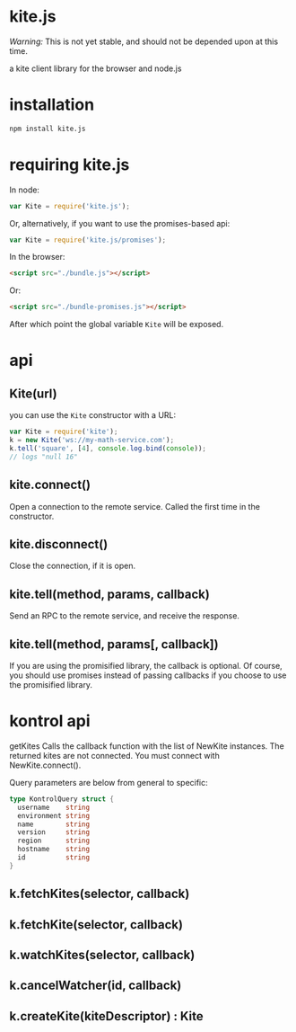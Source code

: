# kite.js

_Warning:_ This is not yet stable, and should not be depended upon at this time.

a kite client library for the browser and node.js

# installation

``` sh
npm install kite.js
```

# requiring kite.js

In node:
``` js
var Kite = require('kite.js');
```
Or, alternatively, if you want to use the promises-based api:
``` js
var Kite = require('kite.js/promises');
```

In the browser:
``` html
<script src="./bundle.js"></script>
```
Or:
``` html
<script src="./bundle-promises.js"></script>
```
After which point the global variable `Kite` will be exposed.

# api

## Kite(url)

you can use the `Kite` constructor with a URL:

``` js
var Kite = require('kite');
k = new Kite('ws://my-math-service.com');
k.tell('square', [4], console.log.bind(console));
// logs "null 16"
```

## kite.connect()

Open a connection to the remote service.  Called the first time in the constructor.

## kite.disconnect()

Close the connection, if it is open.

## kite.tell(method, params, callback)

Send an RPC to the remote service, and receive the response.

## kite.tell(method, params[, callback])

If you are using the promisified library, the callback is optional.  Of course, you should use promises instead of passing callbacks if you choose to use the promisified library.

# kontrol api

getKites Calls the callback function with the list of NewKite instances.
The returned kites are not connected. You must connect with
NewKite.connect().

Query parameters are below from general to specific:

``` go
type KontrolQuery struct {
  username    string
  environment string
  name        string
  version     string
  region      string
  hostname    string
  id          string
}
```

## k.fetchKites(selector, callback)

## k.fetchKite(selector, callback)

## k.watchKites(selector, callback)

## k.cancelWatcher(id, callback)

## k.createKite(kiteDescriptor) : Kite


